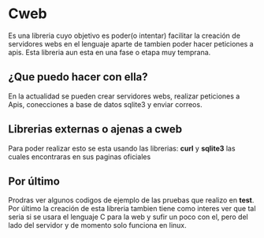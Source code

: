 # Cweb
Es una libreria cuyo objetivo es poder(o intentar) facilitar la creación de servidores webs en el lenguaje aparte de tambien poder hacer peticiones a apis. Esta libreria aun esta en una fase o etapa muy temprana.
## ¿Que puedo hacer con ella?
En la actualidad se pueden crear servidores webs, realizar peticiones a Apis, conecciones a base de datos sqlite3 y enviar correos.
## Librerias externas o ajenas a cweb
Para poder realizar esto se esta usando las librerias: **curl** y **sqlite3** las cuales encontraras en sus paginas oficiales
## Por último
Prodras ver algunos codigos de ejemplo de las pruebas que realizo en **test**.
Por último la creación de esta libreria tambien tiene como interes ver que tal seria si se usara el lenguaje C para la web y sufir un poco con el, pero del lado del servidor y de momento solo funciona en linux.
